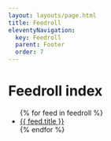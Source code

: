 ```yaml
---
layout: layouts/page.html
title: Feedroll
eleventyNavigation:
  key: Feedroll
  parent: Footer
  order: 7
---
```


# Feedroll index

<ul class="stack list">
{% for feed in feedroll %}
  <li>
    <a href="{{ feed.url }}">{{ feed.title }}</a>
  </li>
{% endfor %}
</ul>
